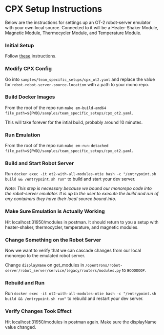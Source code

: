 # CPX Setup Instructions

Below are the instructions for settings up an OT-2 robot-server emulator with your own local source. Connected to it
will be a Heater-Shaker Module, Magnetic Module, Thermocycler Module, and Temperature Module.

### Initial Setup

Follow [these](https://github.com/Opentrons/opentrons-emulation/blob/main/README.md#initial-configuration) instructions.

### Modify CPX Config

Go into `samples/team_specific_setups/cpx_ot2.yaml` and replace the value for `robot.robot-server-source-location` with
a path to your mono repo.

### Build Docker Images

From the root of the repo run `make em-build-amd64 file_path=${PWD}/samples/team_specific_setups/cpx_ot2.yaml`.

This will take forever for the intial build, probably around 10 minutes.

### Run Emulation

From the root of the repo run `make em-run-detached file_path=${PWD}/samples/team_specific_setups/cpx_ot2.yaml`.

### Build and Start Robot Server

Run `docker exec -it ot2-with-all-modules-otie bash -c "/entrypoint.sh build && /entrypoint.sh run"` to build and start
your dev server.

*Note: This step is necessary because we bound our monorepo code into the robot-server emulator. It is up to*
*the user to execute the build and run of any containers they have their local source bound into.*

### Make Sure Emulation is Actually Working

Hit localhost:31950/modules in postman. It should return to you a setup with heater-shaker, thermocycler, temperature,
and magnetic modules.

### Change Something on the Robot Server

Now we want to verify that we can cascade changes from our local monorepo to the emulated robot server.

Change `displayName` on get_modules in `/opentrons/robot-server/robot_server/service/legacy/routers/modules.py`
to `BOOOOOOP`.

### Rebuild and Run

Run `docker exec -it ot2-with-all-modules-otie bash -c "/entrypoint.sh build && /entrypoint.sh run"` to rebuild and
restart your dev server.

### Verify Changes Took Effect

Hit localhost:31950/modules in postman again. Make sure the displayName value changed.
